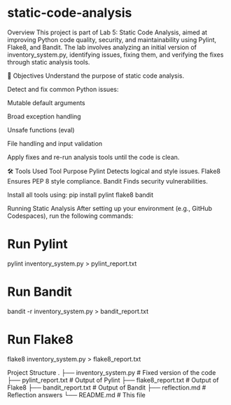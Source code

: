 # static-code-analysis
Overview
This project is part of Lab 5: Static Code Analysis, aimed at improving Python code quality, security, and maintainability using Pylint, Flake8, and Bandit.
The lab involves analyzing an initial version of inventory_system.py, identifying issues, fixing them, and verifying the fixes through static analysis tools.

🎯 Objectives
Understand the purpose of static code analysis.

Detect and fix common Python issues:

Mutable default arguments

Broad exception handling

Unsafe functions (eval)

File handling and input validation

Apply fixes and re-run analysis tools until the code is clean.

🛠️ Tools Used
Tool	Purpose
Pylint	Detects logical and style issues.
Flake8	Ensures PEP 8 style compliance.
Bandit	Finds security vulnerabilities.

Install all tools using:
pip install pylint flake8 bandit

Running Static Analysis
After setting up your environment (e.g., GitHub Codespaces), run the following commands:
# Run Pylint
pylint inventory_system.py > pylint_report.txt

# Run Bandit
bandit -r inventory_system.py > bandit_report.txt

# Run Flake8
flake8 inventory_system.py > flake8_report.txt


Project Structure
.
├── inventory_system.py        # Fixed version of the code
├── pylint_report.txt           # Output of Pylint
├── flake8_report.txt           # Output of Flake8
├── bandit_report.txt           # Output of Bandit
├── reflection.md               # Reflection answers
└── README.md                   # This file

